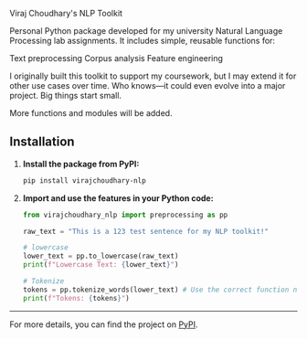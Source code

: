 Viraj Choudhary's NLP Toolkit

Personal Python package developed for my university Natural Language Processing lab assignments.
It includes simple, reusable functions for:

Text preprocessing
Corpus analysis
Feature engineering

I originally built this toolkit to support my coursework, but I may extend it for other use cases over time. Who knows—it could even evolve into a major project. Big things start small.

More functions and modules will be added.

## Installation

1.  **Install the package from PyPI:**
    ```bash
    pip install virajchoudhary-nlp
    ```

2.  **Import and use the features in your Python code:**
    ```python
    from virajchoudhary_nlp import preprocessing as pp

    raw_text = "This is a 123 test sentence for my NLP toolkit!"

    # lowercase
    lower_text = pp.to_lowercase(raw_text)
    print(f"Lowercase Text: {lower_text}")

    # Tokenize
    tokens = pp.tokenize_words(lower_text) # Use the correct function name and the 'lower_text' variable
    print(f"Tokens: {tokens}")
    ```

---

For more details, you can find the project on [PyPI](https://pypi.org/project/virajchoudhary-nlp/).
